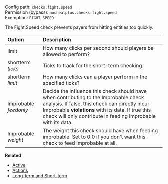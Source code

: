 Config path: `checks.fight.speed`  
Permission (bypass): `nocheatplus.checks.fight.speed`  
Exemption: `FIGHT_SPEED`  

The Fight.Speed check prevents payers from hitting entities too quickly.

| Option              | Description |
| :------------------ | :---------- |
| limit               | How many clicks per second should players be allowed to perform? |
| shortterm _ticks_   | Ticks to track for the short-term checking. |
| shortterm _limit_   | How many clicks can a player perform in the specified ticks? |
| Improbable _feedonly_ | Decide the influence this check should have when contributing to the Improbable check analysis. If false, this check can directly incur Improbable **violations** with its data. If true this check will only contribute in feeding Improbable with its data.|
| Improbable _weight_ |The weight this check should have when feeding improbable. Set to 0.0 if you don't want this check to feed Improbable at all.|


**Related**  
* [Active](https://github.com/Updated-NoCheatPlus/Docs/blob/master/Settings/General.md#active)
* [Actions](https://github.com/Updated-NoCheatPlus/Docs/blob/master/Settings/General.md#actions)
* [Long-term and Short-term](https://github.com/Updated-NoCheatPlus/Docs/blob/master/Others/Backgrounds.md#long-term-and-short-term)

